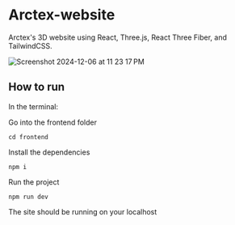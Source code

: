 # Arctex-website
Arctex's 3D website using React, Three.js, React Three Fiber, and TailwindCSS.

![Screenshot 2024-12-06 at 11 23 17 PM](https://github.com/user-attachments/assets/72ea4a2e-a16e-4f16-b0cf-d7516f860b8c)

## How to run

In the terminal:

Go into the frontend folder

`cd frontend`

Install the dependencies

`npm i` 

Run the project

`npm run dev` 

The site should be running on your localhost
